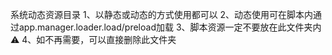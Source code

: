 系统动态资源目录
1、以静态或动态的方式使用都可以
2、动态使用可在脚本内通过app.manager.loader.load/preload加载
3、脚本资源一定不要放在此文件夹内⚠️
4、如不再需要，可以直接删除此文件夹
